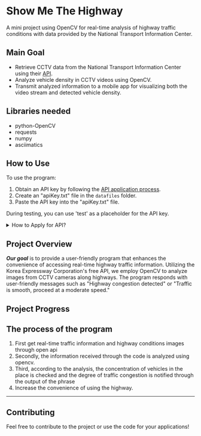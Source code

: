 # Show Me The Highway

A mini project using OpenCV for real-time analysis of highway traffic conditions with data provided by the National Transport Information Center.

## Main Goal

- Retrieve CCTV data from the National Transport Information Center using their [API](https://www.its.go.kr/opendata/).
- Analyze vehicle density in CCTV videos using OpenCV.
- Transmit analyzed information to a mobile app for visualizing both the video stream and detected vehicle density.

## Libraries needed
- python-OpenCV
- requests
- numpy
- asciimatics

## How to Use

To use the program:

1. Obtain an API key by following the [API application process](https://www.its.go.kr/user/issueAuthKey?service=OPD_00000003).
2. Create an "apiKey.txt" file in the `datafiles` folder.
3. Paste the API key into the "apiKey.txt" file.

During testing, you can use 'test' as a placeholder for the API key.

<details>
<summary>How to Apply for API?</summary>

Obtain the API key by specifying the purpose, usage, and desired services.

![Check the CCTV image](images/api_tutorial_1.png)

**Purpose Options:**
![Purpose options](images/api_tutorial_2.png)
</details>

## Project Overview

***Our goal*** is to provide a user-friendly program that enhances the convenience of accessing real-time highway traffic information. Utilizing the Korea Expressway Corporation's free API, we employ OpenCV to analyze images from CCTV cameras along highways. 
The program responds with user-friendly messages such as "Highway congestion detected" or "Traffic is smooth, proceed at a moderate speed."

## Project Progress
The process of the program 
---

1. First get real-time traffic information and highway conditions images through open api
2. Secondly, the information received through the code is analyzed using opencv.
3. Third, according to the analysis, the concentration of vehicles in the place is checked and the degree of traffic congestion is notified through the output of the phrase
4. Increase the convenience of using the highway.

---

## Contributing

Feel free to contribute to the project or use the code for your applications!
